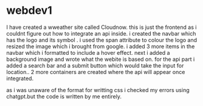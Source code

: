 # webdev1
I have created a wweather site called Cloudnow. this is just the frontend as i couldnt figure out how to integrate an api inside. i created the navbar which has the logo and its symbol . i used the span attribute to colour the logo and resized the image which i brought from google. i added 3 more items in the navbar which i formatted to include a hover effect. next i added a background image and wrote what the webite is based on. for the api part i added a search bar and a submit button which would take the input for location.. 2 more containers are created where the api will appear once integrated.

as i was unaware of the format for writting css i checked my errors using chatgpt.but the code is written by me entirely.
